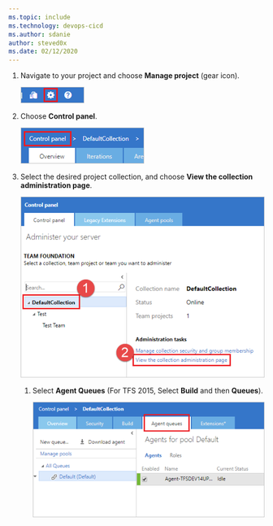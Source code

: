 ```yaml
---
ms.topic: include
ms.technology: devops-cicd
ms.author: sdanie
author: steved0x
ms.date: 02/12/2020
---
```


1. Navigate to your project and choose **Manage project** (gear icon). 

   ![Manage project](../../media/agent-queues-tab/manage-project-2015.png)

1. Choose **Control panel**.

   ![Choose Control panel](../../media/agent-queues-tab/control-panel-2015.png)

1. Select the desired project collection, and choose **View the collection administration page**.

      ![Project collection administration](../../media/agent-queues-tab/project-collection-admin-tfs-2015.png)

   1. Select **Agent Queues** (For TFS 2015, Select **Build** and then **Queues**).

      ![Agent Queues](../../media/agent-queues-tab/agent-queues-tfs-2015.png)

